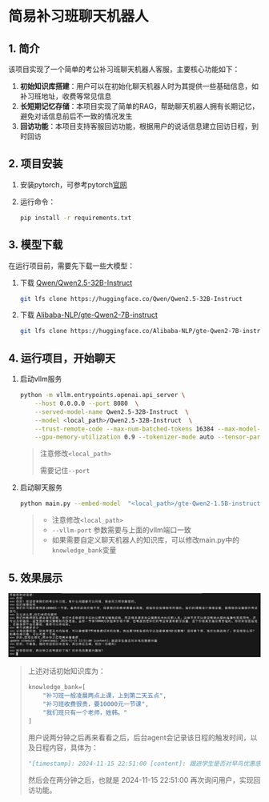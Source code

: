 # 简易补习班聊天机器人

## 1. 简介

该项目实现了一个简单的考公补习班聊天机器人客服，主要核心功能如下：

1. **初始知识库搭建**：用户可以在初始化聊天机器人时为其提供一些基础信息，如补习班地址，收费等常见信息
2. **长短期记忆存储**：本项目实现了简单的RAG，帮助聊天机器人拥有长期记忆，避免对话信息前后不一致的情况发生
3. **回访功能**：本项目支持客服回访功能，根据用户的说话信息建立回访日程，到时回访



## 2. 项目安装

1. 安装pytorch，可参考pytorch[官网](https://pytorch.org/get-started/locally/)

2. 运行命令：

   ```bash
   pip install -r requirements.txt
   ```



## 3. 模型下载

在运行项目前，需要先下载一些大模型：

1. 下载 [Qwen/Qwen2.5-32B-Instruct](https://huggingface.co/Qwen/Qwen2.5-32B-Instruct)

   ```bash
   git lfs clone https://huggingface.co/Qwen/Qwen2.5-32B-Instruct
   ```

2. 下载 [Alibaba-NLP/gte-Qwen2-7B-instruct](https://huggingface.co/Alibaba-NLP/gte-Qwen2-7B-instruct)

   ```bash
   git lfs clone https://huggingface.co/Alibaba-NLP/gte-Qwen2-7B-instruct
   ```

   

## 4. 运行项目，开始聊天

1. 启动vllm服务

   ```bash
   python -m vllm.entrypoints.openai.api_server \
       --host 0.0.0.0 --port 8080  \
       --served-model-name Qwen2.5-32B-Instruct  \
       --model <local_path>/Qwen2.5-32B-Instruct  \
       --trust-remote-code --max-num-batched-tokens 16384 --max-model-len 16384 \
       --gpu-memory-utilization 0.9 --tokenizer-mode auto --tensor-parallel-size 1 --dtype auto
   ```

   > 注意修改`<local_path>`
   >
   > 需要记住`--port`

2. 启动聊天服务

   ```bash
   python main.py --embed-model  "<local_path>/gte-Qwen2-1.5B-instruct" --vllm-port 8080
   ```

   > * 注意修改`<local_path>`
   > * `--vllm-port` 参数需要与上面的vllm端口一致
   > * 如果需要自定义聊天机器人的知识库，可以修改main.py中的`knowledge_bank`变量

## 5. 效果展示

![image-20241115225217730](.imgs/image-20241115225217730.png)

> 上述对话初始知识库为：
>
> ```python
> knowledge_bank=[
>     "补习班一般凌晨两点上课，上到第二天五点",
>     "补习班收费很贵，要10000元一节课",
>     "我们班只有一个老师，姓韩。"
> ]
> ```
>
> 用户说两分钟之后再来看看之后，后台agent会记录该日程的触发时间，以及日程内容，具体为：
>
> ```python
> "[timestamp]: 2024-11-15 22:51:00 [content]: 跟进学生是否对早鸟优惠感兴趣"
> ```
>
> 然后会在两分钟之后，也就是 2024-11-15 22:51:00 再次询问用户，实现回访功能。